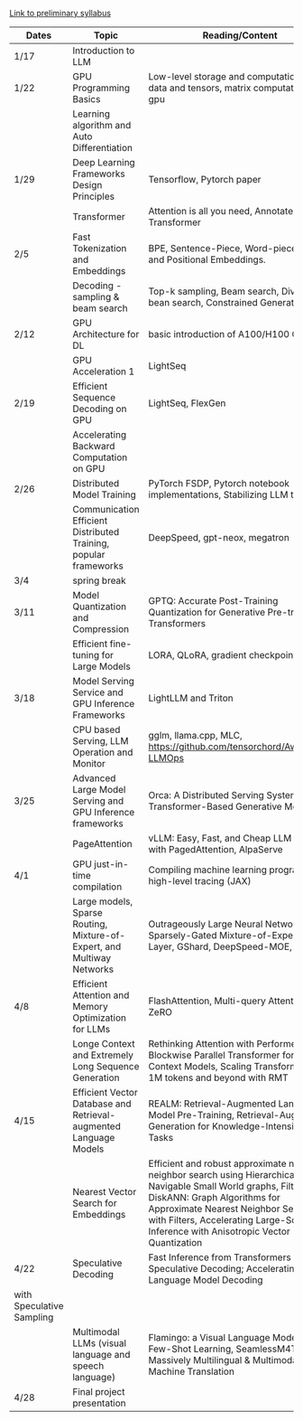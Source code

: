 
[Link to preliminary syllabus](https://drive.google.com/file/d/1wvN2CrHQmuTiFZaETUwLWtwI5fTMbOJy/view)

| Dates | Topic | Reading/Content | Homework |
| --- | --- | --- | --- |
| 1/17 | Introduction to LLM |  |  |
| 1/22 | GPU Programming Basics | Low-level storage and computation for data and tensors, matrix computation on gpu |  |
|  | Learning algorithm and Auto Differentiation |  |  |
| 1/29 | Deep Learning Frameworks Design Principles | Tensorflow, Pytorch paper |  |
|  | Transformer | Attention is all you need, Annotated Transformer |  |
| 2/5 | Fast Tokenization and Embeddings | BPE, Sentence-Piece, Word-piece, Token and Positional Embeddings. | HW 1 due |
|  | Decoding - sampling & beam search | Top-k sampling, Beam search, Diverse bean search, Constrained Generation |  |
| 2/12 | GPU Architecture for DL | basic introduction of A100/H100 GPU | Guest(?) |
|  | GPU Acceleration 1 | LightSeq |  |
| 2/19 | Efficient Sequence Decoding on GPU | LightSeq, FlexGen | HW2 due |
|  | Accelerating Backward Computation on GPU |  |  |
| 2/26 | Distributed Model Training | PyTorch FSDP, Pytorch notebook implementations, Stabilizing LLM training |  |
|  | Communication Efficient Distributed Training, popular frameworks | DeepSpeed, gpt-neox, megatron |  |
| 3/4 | spring break |  |  |
| 3/11 | Model Quantization and Compression | GPTQ: Accurate Post-Training Quantization for Generative Pre-trained Transformers | HW3 Due |
|  | Efficient fine-tuning for Large Models | LORA, QLoRA, gradient checkpoint |  |
| 3/18 | Model Serving Service and GPU Inference Frameworks | LightLLM and Triton |  |
|  | CPU based Serving, LLM Operation and Monitor | gglm, llama.cpp, MLC, https://github.com/tensorchord/Awesome-LLMOps |  |
| 3/25 | Advanced Large Model Serving and GPU Inference frameworks | Orca: A Distributed Serving System for Transformer-Based Generative Models | HW4 Due |
|  | PageAttention | vLLM: Easy, Fast, and Cheap LLM Serving with PagedAttention, AlpaServe |  |
| 4/1 | GPU just-in-time compilation | Compiling machine learning programs via high-level tracing (JAX) |  |
|  | Large models, Sparse Routing, Mixture-of-Expert, and Multiway Networks | Outrageously Large Neural Networks: The Sparsely-Gated Mixture-of-Experts Layer, GShard, DeepSpeed-MOE, Tutul |  |
| 4/8 | Efficient Attention and Memory Optimization for LLMs | FlashAttention, Multi-query Attention, ZeRO | HW5 Due |
|  | Longe Context and Extremely Long Sequence Generation | Rethinking Attention with Performers, Blockwise Parallel Transformer for Large Context Models, Scaling Transformer to 1M tokens and beyond with RMT |  |
| 4/15 | Efficient Vector Database and Retrieval-augmented Language Models | REALM: Retrieval-Augmented Language Model Pre-Training, Retrieval-Augmented Generation for Knowledge-Intensive NLP Tasks |  |
|  | Nearest Vector Search for Embeddings | Efficient and robust approximate nearest neighbor search using Hierarchical Navigable Small World graphs, Filtered − DiskANN: Graph Algorithms for Approximate Nearest Neighbor Search with Filters, Accelerating Large-Scale Inference with Anisotropic Vector Quantization |  |
| 4/22 | Speculative Decoding | Fast Inference from Transformers via Speculative Decoding; Accelerating Large Language Model Decoding
with Speculative Sampling |  |
|  | Multimodal LLMs (visual language and speech language) | Flamingo: a Visual Language Model for Few-Shot Learning, SeamlessM4T—Massively Multilingual & Multimodal Machine Translation |  |
| 4/28 | Final project presentation |  |  |
